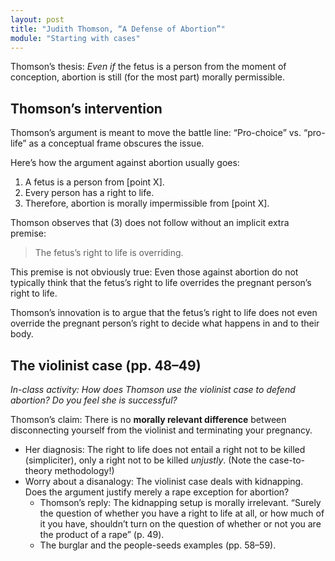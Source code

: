 ```yaml
---
layout: post
title: "Judith Thomson, “A Defense of Abortion”"
module: "Starting with cases"
---
```


Thomson’s thesis: *Even if* the fetus is a person from the moment of conception, abortion is still (for the most part) morally permissible.

## Thomson’s intervention

Thomson’s argument is meant to move the battle line: “Pro-choice” vs. “pro-life” as a conceptual frame obscures the issue.

Here’s how the argument against abortion usually goes:

1. A fetus is a person from [point X].
2. Every person has a right to life.
3. Therefore, abortion is morally impermissible from [point X].

Thomson observes that (3) does not follow without an implicit extra premise:

> The fetus’s right to life is overriding.

This premise is not obviously true: Even those against abortion do not typically think that the fetus’s right to life overrides the pregnant person’s right to life.

Thomson’s innovation is to argue that the fetus’s right to life does not even override the pregnant person’s right to decide what happens in and to their body.

## The violinist case (pp. 48–49)

*In-class activity: How does Thomson use the violinist case to defend abortion? Do you feel she is successful?*

Thomson’s claim: There is no **morally relevant difference** between disconnecting yourself from the violinist and terminating your pregnancy.

- Her diagnosis: The right to life does not entail a right not to be killed (simpliciter), only a right not to be killed *unjustly*. (Note the case-to-theory methodology!)
- Worry about a disanalogy: The violinist case deals with kidnapping. Does the argument justify merely a rape exception for abortion?
  - Thomson’s reply: The kidnapping setup is morally irrelevant. “Surely the question of whether you have a right to life at all, or how much of it you have, shouldn’t turn on the question of whether or not you are the product of a rape” (p. 49).
  - The burglar and the people-seeds examples (pp. 58–59).
